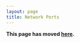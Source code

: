 ```yaml
---
layout: page
title: Network Ports
---
```


**This page has moved [here](../2.0-alpha1/appendix/ports).**
